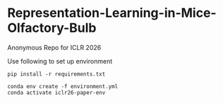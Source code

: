 # Representation-Learning-in-Mice-Olfactory-Bulb
Anonymous Repo for ICLR 2026 

Use following to set up environment 

```
pip install -r requirements.txt
```

```
conda env create -f environment.yml
conda activate iclr26-paper-env
```

